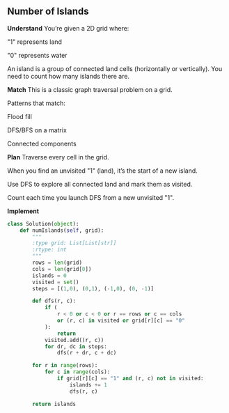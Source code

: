 ## Number of Islands
**Understand**
You’re given a 2D grid where:

"1" represents land

"0" represents water

An island is a group of connected land cells (horizontally or vertically).
You need to count how many islands there are.

**Match**
This is a classic graph traversal problem on a grid.

Patterns that match:

Flood fill

DFS/BFS on a matrix

Connected components

**Plan**
Traverse every cell in the grid.

When you find an unvisited "1" (land), it’s the start of a new island.

Use DFS to explore all connected land and mark them as visited.

Count each time you launch DFS from a new unvisited "1".

**Implement**
```python
class Solution(object):
    def numIslands(self, grid):
        """
        :type grid: List[List[str]]
        :rtype: int
        """
        rows = len(grid)
        cols = len(grid[0])
        islands = 0
        visited = set()
        steps = [(1,0), (0,1), (-1,0), (0, -1)]

        def dfs(r, c):
            if (
                r < 0 or c < 0 or r == rows or c == cols 
                or (r, c) in visited or grid[r][c] == "0"
            ):
                return 
            visited.add((r, c))
            for dr, dc in steps:
                dfs(r + dr, c + dc)

        for r in range(rows):
            for c in range(cols):
                if grid[r][c] == "1" and (r, c) not in visited:
                    islands += 1
                    dfs(r, c)

        return islands
```
